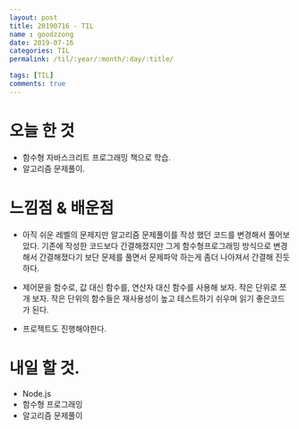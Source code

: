 ```yaml
---
layout: post
title: 20190716 - TIL
name : goodzzong
date: 2019-07-16
categories: TIL
permalink: /til/:year/:month/:day/:title/

tags: [TIL]
comments: true
---
```


# 오늘 한 것

- 함수형 자바스크리트 프로그래밍 책으로 학습.
- 알고리즘 문제풀이.
  
# 느낌점 & 배운점

- 아직 쉬운 레벨의 문제지만 알고리즘 문제풀이를 작성 했던 코드를 변경해서 풀어보았다.
  기존에 작성한 코드보다 간결해졌지만 그게 함수형프로그래밍 방식으로 변경해서 간결해졌다기 보단
	문제를 풀면서 문제파악 하는게 좀더 나아져서 간결해 진듯하다.

- 제어문을 함수로, 값 대신 함수를, 연산자 대신 함수를 사용해 보자. 작은 단위로 쪼개 보자.
  작은 단위의 함수들은 재사용성이 높고 테스트하기 쉬우며 읽기 좋은코드가 된다.

- 프로젝트도 진행해야한다. 
  
# 내일 할 것.

- Node.js 
- 함수형 프로그래밍
- 알고리즘 문제풀이

